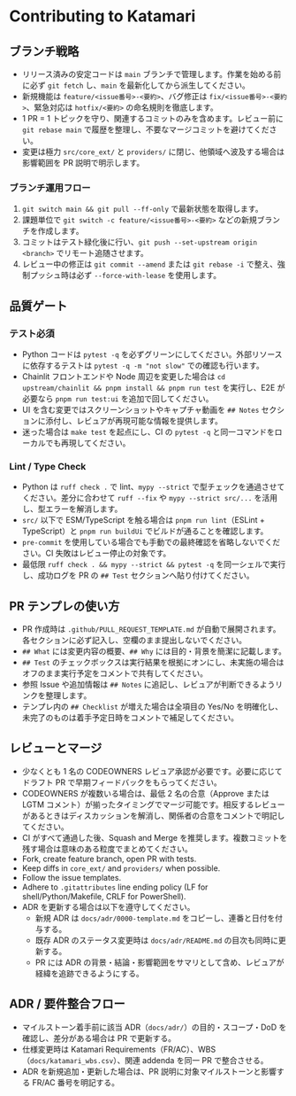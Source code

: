 # Contributing to Katamari

## ブランチ戦略
- リリース済みの安定コードは `main` ブランチで管理します。作業を始める前に必ず `git fetch` し、`main` を最新化してから派生してください。
- 新規機能は `feature/<issue番号>-<要約>`、バグ修正は `fix/<issue番号>-<要約>`、緊急対応は `hotfix/<要約>` の命名規則を徹底します。
- 1 PR = 1 トピックを守り、関連するコミットのみを含めます。レビュー前に `git rebase main` で履歴を整理し、不要なマージコミットを避けてください。
- 変更は極力 `src/core_ext/` と `providers/` に閉じ、他領域へ波及する場合は影響範囲を PR 説明で明示します。

### ブランチ運用フロー
1. `git switch main && git pull --ff-only` で最新状態を取得します。
2. 課題単位で `git switch -c feature/<issue番号>-<要約>` などの新規ブランチを作成します。
3. コミットはテスト緑化後に行い、`git push --set-upstream origin <branch>` でリモート追随させます。
4. レビュー中の修正は `git commit --amend` または `git rebase -i` で整え、強制プッシュ時は必ず `--force-with-lease` を使用します。

## 品質ゲート
### テスト必須
- Python コードは `pytest -q` を必ずグリーンにしてください。外部リソースに依存するテストは `pytest -q -m "not slow"` での確認も行います。
- Chainlit フロントエンドや Node 周辺を変更した場合は `cd upstream/chainlit && pnpm install && pnpm run test` を実行し、E2E が必要なら `pnpm run test:ui` を追加で回してください。
- UI を含む変更ではスクリーンショットやキャプチャ動画を `## Notes` セクションに添付し、レビュアが再現可能な情報を提供します。
- 迷った場合は `make test` を起点にし、CI の `pytest -q` と同一コマンドをローカルでも再現してください。

### Lint / Type Check
- Python は `ruff check .` で lint、`mypy --strict` で型チェックを通過させてください。差分に合わせて `ruff --fix` や `mypy --strict src/...` を活用し、型エラーを解消します。
- `src/` 以下で ESM/TypeScript を触る場合は `pnpm run lint`（ESLint + TypeScript）と `pnpm run buildUi` でビルドが通ることを確認します。
- `pre-commit` を使用している場合でも手動での最終確認を省略しないでください。CI 失敗はレビュー停止の対象です。
- 最低限 `ruff check . && mypy --strict && pytest -q` を同一シェルで実行し、成功ログを PR の `## Test` セクションへ貼り付けてください。

## PR テンプレの使い方
- PR 作成時は `.github/PULL_REQUEST_TEMPLATE.md` が自動で展開されます。各セクションに必ず記入し、空欄のまま提出しないでください。
- `## What` には変更内容の概要、`## Why` には目的・背景を簡潔に記載します。
- `## Test` のチェックボックスは実行結果を根拠にオンにし、未実施の場合はオフのまま実行予定をコメントで共有してください。
- 参照 Issue や追加情報は `## Notes` に追記し、レビュアが判断できるようリンクを整理します。
- テンプレ内の `## Checklist` が増えた場合は全項目の Yes/No を明確化し、未完了のものは着手予定日時をコメントで補足してください。

## レビューとマージ
- 少なくとも 1 名の CODEOWNERS レビュア承認が必要です。必要に応じてドラフト PR で早期フィードバックをもらってください。
- CODEOWNERS が複数いる場合は、最低 2 名の合意（Approve または LGTM コメント）が揃ったタイミングでマージ可能です。相反するレビューがあるときはディスカッションを解消し、関係者の合意をコメントで明記してください。
- CI がすべて通過した後、Squash and Merge を推奨します。複数コミットを残す場合は意味のある粒度でまとめてください。
- Fork, create feature branch, open PR with tests.
- Keep diffs in `core_ext/` and `providers/` when possible.
- Follow the issue templates.
- Adhere to `.gitattributes` line ending policy (LF for shell/Python/Makefile, CRLF for PowerShell).
- ADR を更新する場合は以下を遵守してください。
  - 新規 ADR は `docs/adr/0000-template.md` をコピーし、連番と日付を付与する。
  - 既存 ADR のステータス変更時は `docs/adr/README.md` の目次も同時に更新する。
  - PR には ADR の背景・結論・影響範囲をサマリとして含め、レビュアが経緯を追跡できるようにする。

## ADR / 要件整合フロー
- マイルストーン着手前に該当 ADR（`docs/adr/`）の目的・スコープ・DoD を確認し、差分がある場合は PR で更新する。
- 仕様変更時は Katamari Requirements（FR/AC）、WBS（`docs/katamari_wbs.csv`）、関連 addenda を同一 PR で整合させる。
- ADR を新規追加・更新した場合は、PR 説明に対象マイルストーンと影響する FR/AC 番号を明記する。
